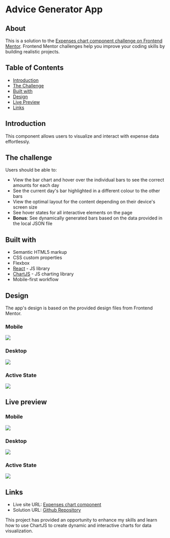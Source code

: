 # Advice Generator App

## About
This is a solution to the [Expenses chart component challenge on Frontend Mentor](https://www.frontendmentor.io/challenges/expenses-chart-component-e7yJBUdjwt). Frontend Mentor challenges help you improve your coding skills by building realistic projects.

## Table of Contents
- [Introduction](#introduction)
- [The Challenge](#the-challenge)
- [Built with](#built-with)
- [Design](#design)
- [Live Preview](#live-preview)
- [Links](#links)

## Introduction
This component allows users to visualize and interact with expense data effortlessly.

## The challenge
Users should be able to:

- View the bar chart and hover over the individual bars to see the correct amounts for each day
- See the current day's bar highlighted in a different colour to the other bars
- View the optimal layout for the content depending on their device's screen size
- See hover states for all interactive elements on the page
- **Bonus**: See dynamically generated bars based on the data provided in the local JSON file

## Built with
- Semantic HTML5 markup
- CSS custom properties
- Flexbox
- [React](https://reactjs.org/) - JS library
- [ChartJS](https://www.chartjs.org/) - JS charting library
- Mobile-first workflow

## Design
The app's design is based on the provided design files from Frontend Mentor.

### Mobile
![](./design/mobile-design.jpg)

### Desktop
![](./design/desktop-design.jpg)

### Active State
![](./design/active-states.jpg)

## Live preview

### Mobile
![](./preview/mobile-preview.png)

### Desktop
![](./preview/desktop-preview.png)

### Active State
![](./preview/active-states.png)

## Links
- Live site URL: [Expenses chart component](https://expenses-chart-component-amy0h.netlify.app/)
- Solution URL: [Github Repository](https://github.com/amy0h/expenses-chart-component)

This project has provided an opportunity to enhance my skills and learn how to use ChartJS to create dynamic and interactive charts for data visualization.
